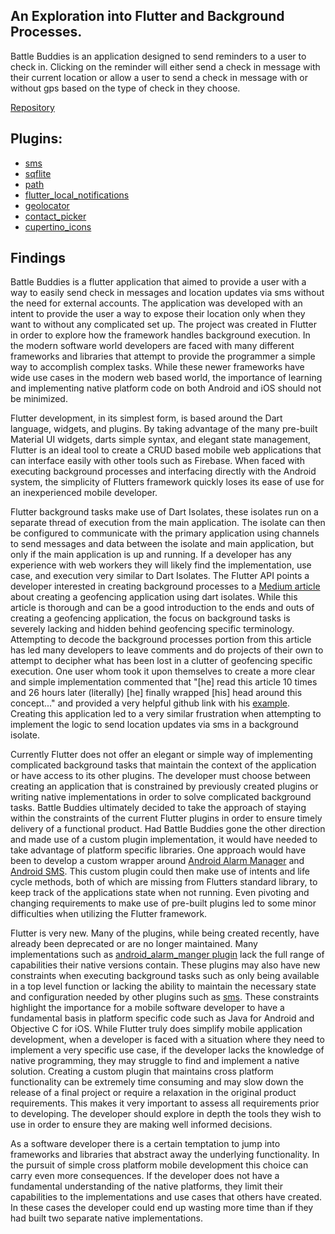 ## An Exploration into Flutter and Background Processes. 
   Battle Buddies is an application designed to send reminders to a user to check in. Clicking on the reminder will either send a check in message with their current location or allow a user to send a check in message with or without gps based on the type of check in they choose.

[Repository](https://github.com/mwinb/BattleBuddies)

## Plugins: 
- [sms](https://pub.dev/packages/sms)
- [sqflite](https://pub.dev/packages/sqflite)
- [path](https://pub.dev/packages/path)
- [flutter_local_notifications](https://pub.dev/packages/flutter_local_notifications)
- [geolocator](https://pub.dev/packages/geolocator)
- [contact_picker](https://pub.dev/packages/contact_picker)
- [cupertino_icons](https://pub.dev/packages/cupertino_icons)

## Findings
Battle Buddies is a flutter application that aimed to provide a user with a way to easily send check in messages and location updates via sms without the need for external accounts. The application was developed with an intent to provide the user a way to expose their location only when they want to without any complicated set up. The project was created in Flutter in order to explore how the framework handles background execution. In the modern software world developers are faced with many different frameworks and libraries that attempt to provide the programmer a simple way to accomplish complex tasks. While these newer frameworks have wide use cases in the modern web based world, the importance of learning and implementing native platform code on both Android and iOS should not be minimized.  
  
Flutter development, in its simplest form, is based around the Dart language, widgets, and plugins. By taking advantage of the many pre-built Material UI widgets, darts simple syntax, and elegant state management, Flutter is an ideal tool to create a CRUD based mobile web applications that can interface easily with other tools such as Firebase. When faced with executing background processes and interfacing directly with the Android system, the simplicity of Flutters framework quickly loses its ease of use for an inexperienced mobile developer.   
  
Flutter background tasks make use of Dart Isolates, these isolates run on a separate thread of execution from the main application. The isolate can then be configured to communicate with the primary application using channels to send messages and data between the isolate and main application, but only if the main application is up and running. If a developer has any experience with web workers they will likely find the implementation, use case, and execution very similar to Dart Isolates. The Flutter API points a developer interested in creating background processes to a [Medium article](https://medium.com/flutter/executing-dart-in-the-background-with-flutter-plugins-and-geofencing-2b3e40a1a124) about creating a geofencing application using dart isolates. While this article is thorough and can be a good introduction to the ends and outs of creating a geofencing application, the focus on background tasks is severely lacking and hidden behind geofencing specific terminology. Attempting to decode the background processes portion from this article has led many developers to leave comments and do projects of their own to attempt to decipher what has been lost in a clutter of geofencing specific execution. One user whom took it upon themselves to create a more clear and simple implementation commented that "[he] read this article 10 times and 26 hours later (literally) [he] finally wrapped [his] head around this concept..." and provided a very helpful github link with his [example](https://github.com/charleswritescode/flutter_background_code). Creating this application led to a very similar frustration when attempting to implement the logic to send location updates via sms in a background isolate.   
  
Currently Flutter does not offer an elegant or simple way of implementing complicated background tasks that maintain the context of the application or have access to its other plugins. The developer must choose between creating an application that is constrained by previously created plugins or writing native implementations in order to solve complicated background tasks. Battle Buddies ultimately decided to take the approach of staying within the constraints of the current Flutter plugins in order to ensure timely delivery of a functional product. Had Battle Buddies gone the other direction and made use of a custom plugin implementation, it would have needed to take advantage of platform specific libraries. One approach would have been to develop a custom wrapper around [Android Alarm Manager](https://developer.android.com/reference/android/app/AlarmManager) and [Android SMS](https://developer.android.com/reference/android/telephony/SmsManager). This custom plugin could then make use of intents and life cycle methods, both of which are missing from Flutters standard library, to keep track of the applications state when not running. Even pivoting and changing requirements to make use of pre-built plugins led to some minor difficulties when utilizing the Flutter framework.  
   
Flutter is very new. Many of the plugins, while being created recently, have already been deprecated or are no longer maintained. Many implementations such as [android_alarm_manger plugin](https://pub.dev/packages/android_alarm_manager) lack the full range of capabilities their native versions contain. These plugins may also have new constraints when executing background tasks such as only being available in a top level function or lacking the ability to maintain the necessary state and configuration needed by other plugins such as [sms](https://pub.dev/packages/sms). These constraints highlight the importance for a mobile software developer to have a fundamental basis in platform specific code such as Java for Android and Objective C for iOS. While Flutter truly does simplify mobile application development, when a developer is faced with a situation where they need to implement a very specific use case, if the developer lacks the knowledge of native programming, they may struggle to find and implement a native solution. Creating a custom plugin that maintains cross platform functionality can be extremely time consuming and may slow down the release of a final project or require a relaxation in the original product requirements. This makes it very important to assess all requirements prior to developing. The developer should explore in depth the tools they wish to use in order to ensure they are making well informed decisions.  
   
As a software developer there is a certain temptation to jump into frameworks and libraries that abstract away the underlying functionality. In the pursuit of simple cross platform mobile development this choice can carry even more consequences. If the developer does not have a fundamental understanding of the native platforms, they limit their capabilities to the implementations and use cases that others have created. In these cases the developer could end up wasting more time than if they had built two separate native implementations.  
